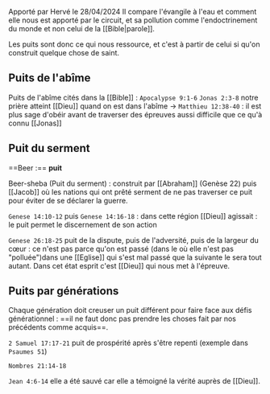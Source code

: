 Apporté par Hervé le 28/04/2024
Il compare l'évangile à l'eau et comment elle nous est apporté par le circuit, et sa pollution comme l'endoctrinement du monde et non celui de la [[Bible|parole]].

Les puits sont donc ce qui nous ressource, et c'est à partir de celui si qu'on construit quelque chose de saint.
## Puits de l'abîme
Puits de l'abîme cités dans la [[Bible]] :
`Apocalypse 9:1-6` 
`Jonas 2:3-8` notre prière atteint [[Dieu]] quand on est dans l'abîme
-> `Matthieu 12:38-40` : il est plus sage d'obéir avant de traverser des épreuves aussi difficile que ce qu'à connu [[Jonas]]
## Puit du serment
==Beer :== **puit**

Beer-sheba (Puit du serment) : construit par [[Abraham]] (Genèse 22) puis [[Jacob]] où les nations qui ont prêté serment de ne pas traverser ce puit pour éviter de se déclarer la guerre.

`Genese 14:10-12` puis `Genese 14:16-18` : dans cette région [[Dieu]] agissait : le puit permet le discernement de son action

`Genese 26:18-25` puit de la dispute, puis de l'adversité, puis de la largeur du cœur : ce n'est pas parce qu'on est passé (dans le où elle n'est pas "polluée")dans une [[Eglise]] qui s'est mal passé que la suivante le sera tout autant. Dans cet état esprit c'est [[Dieu]] qui nous met à l'épreuve.
## Puits par générations
Chaque génération doit creuser un puit différent pour faire face aux défis générationnel : ==il ne faut donc pas prendre les choses fait par nos précédents comme acquis==.

`2 Samuel 17:17-21` puit de prospérité après s'être repenti (exemple dans `Psaumes 51`)

`Nombres 21:14-18` 

`Jean 4:6-14` elle a été sauvé car elle a témoigné la vérité auprès de [[Dieu]].